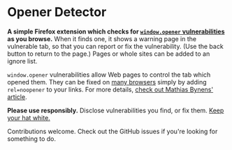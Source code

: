 Opener Detector
===============

**A simple Firefox extension which checks for [`window.opener` vulnerabilities][article] as you browse.** When it finds one, it shows a warning page in the vulnerable tab, so that you can report or fix the vulnerability. (Use the back button to return to the page.) Pages or whole sites can be added to an ignore list.

`window.opener` vulnerabilities allow Web pages to control the tab which opened them. They can be fixed on [many browsers][caniuse] simply by adding `rel=noopener` to your links. For more details, [check out Mathias Bynens' article][article].

**Please use responsibly.** Disclose vulnerabilities you find, or fix them. [Keep your hat white.][white-hat]

Contributions welcome. Check out the GitHub issues if you're looking for something to do.

[caniuse]: http://caniuse.com/#feat=rel-noopener
[article]: https://mathiasbynens.github.io/rel-noopener/
[white-hat]: https://en.wikipedia.org/wiki/White_hat_(computer_security)
